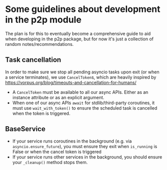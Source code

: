 # Some guidelines about development in the p2p module

The plan is for this to eventually become a comprehensive guide to aid when developing in the p2p
package, but for now it's just a collection of random notes/recommendations.


## Task cancellation

In order to make sure we stop all pending asyncio tasks upon exit (or when a service terminates),
we use `CancelToken`s, which are heavily inspired by https://vorpus.org/blog/timeouts-and-cancellation-for-humans/

- A `CancelToken` must be available to all our async APIs. Either as an instance attribute or as an explicit argument.
- When one of our async APIs `await` for stdlib/third-party coroutines, it must use `wait_with_token()` to ensure the scheduled task is cancelled when the token is triggered.


## BaseService

- If your service runs coroutines in the background (e.g. via `asyncio.ensure_future`), you must
  ensure they exit when `is_running` is False or when the cancel token is triggered
- If your service runs other services in the background, you should ensure your `_cleanup()` method stops them.
